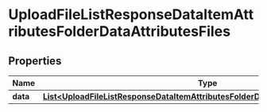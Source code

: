 

# UploadFileListResponseDataItemAttributesFolderDataAttributesFiles


## Properties

| Name | Type | Description | Notes |
|------------ | ------------- | ------------- | -------------|
|**data** | [**List&lt;UploadFileListResponseDataItemAttributesFolderDataAttributesFilesDataInner&gt;**](UploadFileListResponseDataItemAttributesFolderDataAttributesFilesDataInner.md) |  |  [optional] |



